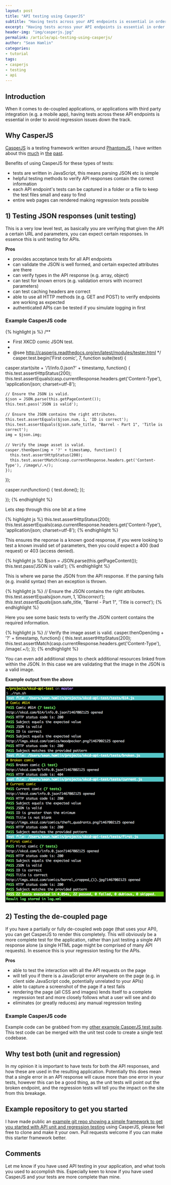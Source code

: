 ```yaml
---
layout: post
title: "API testing using CasperJS"
subtitle: "Having tests across your API endpoints is essential in order to avoid regression issues down the track"
excerpt: "Having tests across your API endpoints is essential in order to avoid regression issues down the track"
header-img: "img/casperjs.jpg"
permalink: /article/api-testing-using-casperjs/
author: "Sean Hamlin"
categories:
- tutorial
tags:
- casperjs
- testing
- api
---
```


## Introduction

When it comes to de-coupled applications, or applications with third party integration (e.g. a mobile app), having tests across these API endpoints is essential in order to avoid regression issues down the track.

## Why CasperJS

[CasperJS](http://casperjs.org/) is a testing framework written around [PhantomJS](http://phantomjs.org/), I have written about this [much](http://www.pixelite.co.nz/article/starter-regression-test-suite-powered-by-casperjs/) in [the](http://www.pixelite.co.nz/article/how-exclude-casperjs-your-google-analytics-statistics/) [past](http://www.pixelite.co.nz/article/why-i-use-casperjs-regression-testing-web-applications/).

Benefits of using CasperJS for these types of tests:

* tests are written in JavaScript, this means parsing JSON etc is simple
* helpful testing methods to verify API responses contain the correct information
* each API endpoint's tests can be captured in a folder or a file to keep the test files small and easy to find
* entire web pages can rendered making regression tests possible


## 1) Testing JSON responses (unit testing)

This is a very low level test, as basically you are verifying that given the API a certain URL and parameters, you can expect certain responses. In essence this is unit testing for APIs.

**Pros**

* provides acceptance tests for all API endpoints
* can validate the JSON is well formed, and certain expected attributes are there
* can verify types in the API response (e.g. array, object)
* can test for known errors (e.g. validation errors with incorrect parameters)
* can test caching headers are correct
* able to use all HTTP methods (e.g. GET and POST) to verify endpoints are working as expected
* authenticated APIs can be tested if you simulate logging in first

### Example CasperJS code

{% highlight js %}
/**
 * First XKCD comic JSON test.
 *
 * @see http://casperjs.readthedocs.org/en/latest/modules/tester.html
 */
casper.test.begin('First comic', 7, function suite(test) {

  casper.start(site + '/1/info.0.json?' + timestamp, function() {
    this.test.assertHttpStatus(200);
    this.test.assertEquals(casp.currentResponse.headers.get('Content-Type'), 'application/json; charset=utf-8');

    // Ensure the JSON is valid.
    $json = JSON.parse(this.getPageContent());
    this.test.pass('JSON is valid');

    // Ensure the JSON contains the right attributes.
    this.test.assertEquals($json.num, 1, 'ID is correct');
    this.test.assertEquals($json.safe_title, "Barrel - Part 1", 'Title is correct');
    img = $json.img;

    // Verify the image asset is valid.
    casper.thenOpen(img + '?' + timestamp, function() {
      this.test.assertHttpStatus(200);
      this.test.assertMatch(casp.currentResponse.headers.get('Content-Type'), /image\/.+/);
    });
  });

  casper.run(function() {
    test.done();
  });

});
{% endhighlight %}

Lets step through this one bit at a time

{% highlight js %}
this.test.assertHttpStatus(200);
this.test.assertEquals(casp.currentResponse.headers.get('Content-Type'), 'application/json; charset=utf-8');
{% endhighlight %}

This ensures the reponse is a known good response, if you were looking to test a known invalid set of parameters, then you could expect a 400 (bad request) or 403 (access denied).

{% highlight js %}
$json = JSON.parse(this.getPageContent());
this.test.pass('JSON is valid');
{% endhighlight %}

This is where we parse the JSON from the API response. If the parsing fails (e.g. invalid syntax) then an exception is thrown.

{% highlight js %}
// Ensure the JSON contains the right attributes.
this.test.assertEquals($json.num, 1, 'ID is correct');
this.test.assertEquals($json.safe_title, "Barrel - Part 1", 'Title is correct');
{% endhighlight %}

Here you see some basic tests to verify the JSON content contains the required information.

{% highlight js %}
// Verify the image asset is valid.
casper.thenOpen(img + '?' + timestamp, function() {
  this.test.assertHttpStatus(200);
  this.test.assertMatch(casp.currentResponse.headers.get('Content-Type'), /image\/.+/);
});
{% endhighlight %}

You can even add additional steps to check additional resources linked from within the JSON. In this case we are validating that the image in the JSON is a valid image.

**Example output from the above**

<img src="/img/casperjs/unit.png" alt="Example output of CasperJS when unit testing an API" class="img-responsive img-thumbnail" />


## 2) Testing the de-coupled page

If you have a partially or fully de-coupled web page (that uses your API), you can get CasperJS to render this completely. This will obviously be a more complete test for the application, rather than just testing a single API response alone (a single HTML page might be comprised of many API requests). In essence this is your regression testing for the APIs.

**Pros**

* able to test the interaction with all the API requests on the page
* will tell you if there is a JavaScript error anywhere on the page (e.g. in client side JavaScript code, potentially unrelated to your APIs)
* able to capture a screenshot of the page if a test fails
* rendering the page (all CSS and images) lends itself to a complete regression test and more closely follows what a user will see and do
* eliminates (or greatly reduces) any manual regression testing

### Example CasperJS code

Example code can be grabbed from my [other example CasperJS test suite](http://www.pixelite.co.nz/article/starter-regression-test-suite-powered-by-casperjs/). This test code can be merged with the unit test code to create a single test codebase.

## Why test both (unit and regression)

In my opinion it is important to have tests for both the API responses, and how these are used in the resulting application. Potentially this does mean that a single error in an API response will cause more than one error in your tests, however this can be a good thing, as the unit tests will point out the broken endpoint, and the regression tests will tell you the impact on the site from this breakage.


## Example repository to get you started

I have made public an [example git repo showing a simple framework to get you started with API unit and regression testing](https://github.com/seanhamlin/xkcd-api-test) using CasperJS, please feel free to clone and make it your own. Pull requests welcome if you can make this starter framework better.

## Comments

Let me know if you have used API testing in your application, and what tools you used to accomplish this. Especially keen to know if you have used CasperJS and your tests are more complete than mine.
